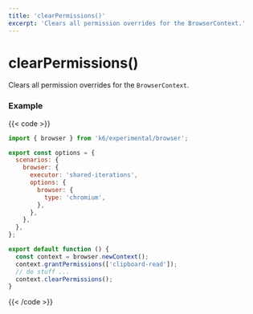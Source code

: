 ```yaml
---
title: 'clearPermissions()'
excerpt: 'Clears all permission overrides for the BrowserContext.'
---
```


# clearPermissions()

Clears all permission overrides for the `BrowserContext`.

### Example

{{< code >}}

```javascript
import { browser } from 'k6/experimental/browser';

export const options = {
  scenarios: {
    browser: {
      executor: 'shared-iterations',
      options: {
        browser: {
          type: 'chromium',
        },
      },
    },
  },
};

export default function () {
  const context = browser.newContext();
  context.grantPermissions(['clipboard-read']);
  // do stuff ...
  context.clearPermissions();
}
```

{{< /code >}}
